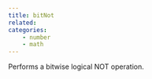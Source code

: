 ```yaml
---
title: bitNot
related:
categories:
    - number
    - math
---
```


Performs a bitwise logical NOT operation.